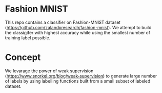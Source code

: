 # Fashion MNIST

This repo contains a classifier on Fashion-MNIST dataset (https://github.com/zalandoresearch/fashion-mnist). We attempt to build the classigifer with highest accuracy while using the smallest number of training label possible. 

# Concept

We levarage the power of weak supervision (https://www.snorkel.org/blog/weak-supervision) to generate large number of labels by using labelling functions built from a small subset of labeled dataset. 